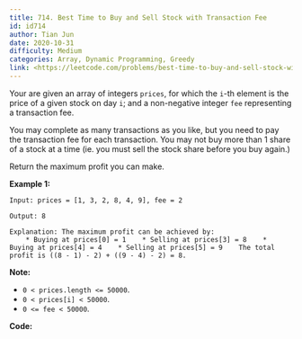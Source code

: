 ```yaml
---
title: 714. Best Time to Buy and Sell Stock with Transaction Fee
id: id714
author: Tian Jun
date: 2020-10-31
difficulty: Medium
categories: Array, Dynamic Programming, Greedy
link: <https://leetcode.com/problems/best-time-to-buy-and-sell-stock-with-transaction-fee/description/>
---
```


Your are given an array of integers `prices`, for which the `i`-th element is
the price of a given stock on day `i`; and a non-negative integer `fee`
representing a transaction fee.

You may complete as many transactions as you like, but you need to pay the
transaction fee for each transaction. You may not buy more than 1 share of a
stock at a time (ie. you must sell the stock share before you buy again.)

Return the maximum profit you can make.

**Example 1:**  
            
	Input: prices = [1, 3, 2, 8, 4, 9], fee = 2    
	Output: 8    
	Explanation: The maximum profit can be achieved by:        * Buying at prices[0] = 1    * Selling at prices[3] = 8    * Buying at prices[4] = 4    * Selling at prices[5] = 9    The total profit is ((8 - 1) - 2) + ((9 - 4) - 2) = 8.    

**Note:**

* `0 < prices.length <= 50000`.
* `0 < prices[i] < 50000`.
* `0 <= fee < 50000`.


**Code:**
